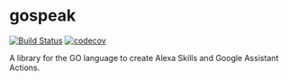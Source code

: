 # gospeak

[![Build Status](https://travis-ci.org/blforce/gospeak.svg?branch=master)](https://travis-ci.org/blforce/gospeak)  [![codecov](https://codecov.io/gh/blforce/gospeak/branch/master/graph/badge.svg)](https://codecov.io/gh/blforce/gospeak)

A library for the GO language to create Alexa Skills and Google Assistant Actions.
